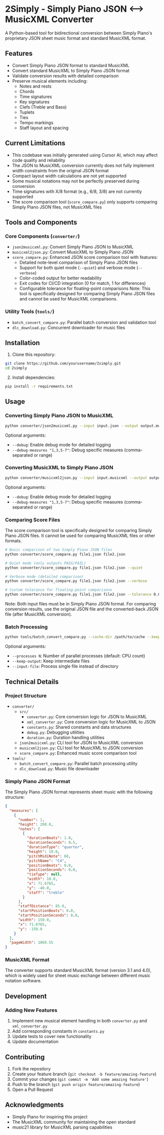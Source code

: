 # 2Simply - Simply Piano JSON ⟷ MusicXML Converter

A Python-based tool for bidirectional conversion between Simply Piano's proprietary JSON sheet music format and standard MusicXML format.

## Features

- Convert Simply Piano JSON format to standard MusicXML
- Convert standard MusicXML to Simply Piano JSON format
- Validate conversion results with detailed comparison
- Preserve musical elements including:
  - Notes and rests
  - Chords
  - Time signatures
  - Key signatures
  - Clefs (Treble and Bass)
  - Tuplets
  - Ties
  - Tempo markings
  - Staff layout and spacing

## Current Limitations

- This codebase was initially generated using Cursor AI, which may affect code quality and reliability
- The JSON to MusicXML conversion currently does not fully implement width constraints from the original JSON format
- Compact layout width calculations are not yet supported
- Some musical notations may not be perfectly preserved during conversion
- Time signatures with X/8 format (e.g., 6/8, 3/8) are not currently supported
- The score comparison tool (`score_compare.py`) only supports comparing Simply Piano JSON files, not MusicXML files

## Tools and Components

### Core Components (`converter/`)
- `json2musicxml.py`: Convert Simply Piano JSON to MusicXML
- `musicxml2json.py`: Convert MusicXML to Simply Piano JSON
- `score_compare.py`: Enhanced JSON score comparison tool with features:
  - Detailed note-level comparison of Simply Piano JSON files
  - Support for both quiet mode (`--quiet`) and verbose mode (`--verbose`)
  - Color-coded output for better readability
  - Exit codes for CI/CD integration (0 for match, 1 for differences)
  - Configurable tolerance for floating-point comparisons
  Note: This tool is specifically designed for comparing Simply Piano JSON files and cannot be used for MusicXML comparisons.

### Utility Tools (`tools/`)
- `batch_convert_compare.py`: Parallel batch conversion and validation tool
- `dlc_download.py`: Concurrent downloader for music files

## Installation

1. Clone this repository:
```bash
git clone https://github.com/yourusername/2simply.git
cd 2simply
```

2. Install dependencies:
```bash
pip install -r requirements.txt
```

## Usage

### Converting Simply Piano JSON to MusicXML

```bash
python converter/json2musicxml.py --input input.json --output output.musicxml
```

Optional arguments:
- `--debug`: Enable debug mode for detailed logging
- `--debug-measures "1,3,5-7"`: Debug specific measures (comma-separated or range)

### Converting MusicXML to Simply Piano JSON

```bash
python converter/musicxml2json.py --input input.musicxml --output output.json
```

Optional arguments:
- `--debug`: Enable debug mode for detailed logging
- `--debug-measures "1,3,5-7"`: Debug specific measures (comma-separated or range)

### Comparing Score Files

The score comparison tool is specifically designed for comparing Simply Piano JSON files. It cannot be used for comparing MusicXML files or other formats.

```bash
# Basic comparison of two Simply Piano JSON files
python converter/score_compare.py file1.json file2.json

# Quiet mode (only outputs PASS/FAIL)
python converter/score_compare.py file1.json file2.json --quiet

# Verbose mode (detailed comparison)
python converter/score_compare.py file1.json file2.json --verbose

# Custom tolerance for floating-point comparisons
python converter/score_compare.py file1.json file2.json --tolerance 0.001
```

Note: Both input files must be in Simply Piano JSON format. For comparing conversion results, use the original JSON file and the converted-back JSON file (after MusicXML conversion).

### Batch Processing

```bash
python tools/batch_convert_compare.py --cache-dir /path/to/cache --keep-output
```

Optional arguments:
- `--processes N`: Number of parallel processes (default: CPU count)
- `--keep-output`: Keep intermediate files
- `--input-file`: Process single file instead of directory

## Technical Details

### Project Structure

- `converter/`
  - `src/`
    - `converter.py`: Core conversion logic for JSON to MusicXML
    - `xml_converter.py`: Core conversion logic for MusicXML to JSON
    - `constants.py`: Shared constants and data structures
    - `debug.py`: Debugging utilities
    - `duration.py`: Duration handling utilities
  - `json2musicxml.py`: CLI tool for JSON to MusicXML conversion
  - `musicxml2json.py`: CLI tool for MusicXML to JSON conversion
  - `score_compare.py`: Enhanced music score comparison tool
- `tools/`
  - `batch_convert_compare.py`: Parallel batch processing utility
  - `dlc_download.py`: Music file downloader

### Simply Piano JSON Format

The Simply Piano JSON format represents sheet music with the following structure:

```json
{
  "measures": [
    {
      "number": 1,
      "height": 200.0,
      "notes": [
        {
          "durationBeats": 1.0,
          "durationSeconds": 0.5,
          "durationType": "quarter",
          "height": 10.0,
          "pitchMidiNote": 60,
          "pitchName": "C4",
          "positionBeats": 0.0,
          "positionSeconds": 0.0,
          "tieType": null,
          "width": 10.0,
          "x": 71.6765,
          "y": -40.0,
          "staff": "treble"
        }
      ],
      "staffDistance": 85.0,
      "startPositionBeats": 0.0,
      "startPositionSeconds": 0.0,
      "width": 150.0,
      "x": 71.6765,
      "y": -150.0
    }
  ],
  "pageWidth": 1069.55
}
```

### MusicXML Format

The converter supports standard MusicXML format (version 3.1 and 4.0), which is widely used for sheet music exchange between different music notation software.

## Development

### Adding New Features

1. Implement new musical element handling in both `converter.py` and `xml_converter.py`
2. Add corresponding constants in `constants.py`
3. Update tests to cover new functionality
4. Update documentation

## Contributing

1. Fork the repository
2. Create your feature branch (`git checkout -b feature/amazing-feature`)
3. Commit your changes (`git commit -m 'Add some amazing feature'`)
4. Push to the branch (`git push origin feature/amazing-feature`)
5. Open a Pull Request

## Acknowledgments

- Simply Piano for inspiring this project
- The MusicXML community for maintaining the open standard
- music21 library for MusicXML parsing capabilities